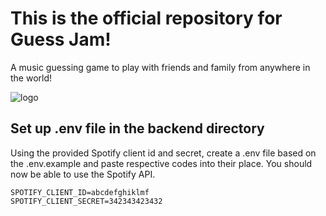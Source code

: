 # This is the official repository for Guess Jam!

A music guessing game to play with friends and family from anywhere in the world!

![logo](https://user-images.githubusercontent.com/60367655/126410272-72e4e4aa-92f1-4cf6-a788-a6f03a17d43f.png)



## Set up .env file in the backend directory

Using the provided Spotify client id and secret, create a .env file based on the .env.example and paste respective codes into their place.
You should now be able to use the Spotify API.

```
SPOTIFY_CLIENT_ID=abcdefghiklmf
SPOTIFY_CLIENT_SECRET=342343423432
```
